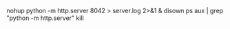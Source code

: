 nohup python -m http.server 8042 > server.log 2>&1 &
disown
ps aux | grep "python -m http.server"
kill <PID>
